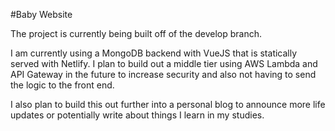 #Baby Website

The project is currently being built off of the develop branch.

I am currently using a MongoDB backend with VueJS that is statically served with Netlify. I plan to build out a middle tier using AWS Lambda and API Gateway in the future to increase security and also not having to send the logic to the front end.

I also plan to build this out further into a personal blog to announce more life updates or potentially write about things I learn in my studies.


